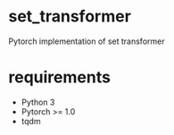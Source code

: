 # set_transformer
Pytorch implementation of set transformer

# requirements
- Python 3
- Pytorch >= 1.0
- tqdm
